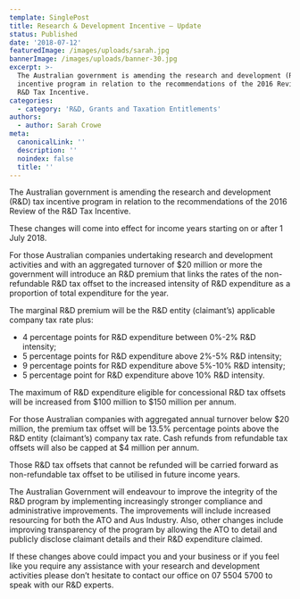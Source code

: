 ```yaml
---
template: SinglePost
title: Research & Development Incentive – Update
status: Published
date: '2018-07-12'
featuredImage: /images/uploads/sarah.jpg
bannerImage: /images/uploads/banner-30.jpg
excerpt: >-
  The Australian government is amending the research and development (R&D) tax
  incentive program in relation to the recommendations of the 2016 Review of the
  R&D Tax Incentive.
categories:
  - category: 'R&D, Grants and Taxation Entitlements'
authors:
  - author: Sarah Crowe
meta:
  canonicalLink: ''
  description: ''
  noindex: false
  title: ''
---
```


The Australian government is amending the research and development (R&D) tax incentive program in relation to the recommendations of the 2016 Review of the R&D Tax Incentive.

These changes will come into effect for income years starting on or after 1 July 2018.

For those Australian companies undertaking research and development activities and with an aggregated turnover of $20 million or more the government will introduce an R&D premium that links the rates of the non-refundable R&D tax offset to the increased intensity of R&D expenditure as a proportion of total expenditure for the year.

The marginal R&D premium will be the R&D entity (claimant’s) applicable company tax rate plus:

- 4 percentage points for R&D expenditure between 0%-2% R&D intensity;
- 5 percentage points for R&D expenditure above 2%-5% R&D intensity;
- 9 percentage points for R&D expenditure above 5%-10% R&D intensity;
- 5 percentage point for R&D expenditure above 10% R&D intensity.

The maximum of R&D expenditure eligible for concessional R&D tax offsets will be increased from $100 million to $150 million per annum.

For those Australian companies with aggregated annual turnover below $20 million, the premium tax offset will be 13.5% percentage points above the R&D entity (claimant’s) company tax rate. Cash refunds from refundable tax offsets will also be capped at $4 million per annum.

Those R&D tax offsets that cannot be refunded will be carried forward as non-refundable tax offset to be utilised in future income years.

The Australian Government will endeavour to improve the integrity of the R&D program by implementing increasingly stronger compliance and administrative improvements. The improvements will include increased resourcing for both the ATO and Aus Industry. Also, other changes include improving transparency of the program by allowing the ATO to detail and publicly disclose claimant details and their R&D expenditure claimed.

If these changes above could impact you and your business or if you feel like you require any assistance with your research and development activities please don’t hesitate to contact our office on 07 5504 5700 to speak with our R&D experts.
